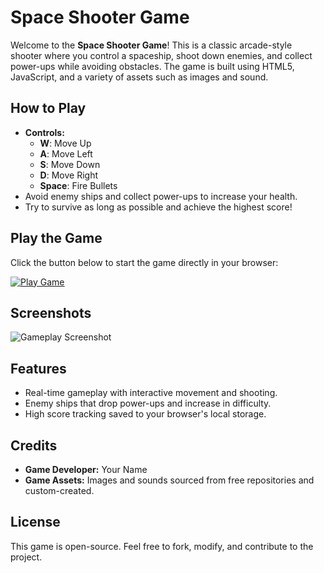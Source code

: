 # Space Shooter Game

Welcome to the **Space Shooter Game**! This is a classic arcade-style shooter where you control a spaceship, shoot down enemies, and collect power-ups while avoiding obstacles. The game is built using HTML5, JavaScript, and a variety of assets such as images and sound.

## How to Play

- **Controls:**
  - **W**: Move Up
  - **A**: Move Left
  - **S**: Move Down
  - **D**: Move Right
  - **Space**: Fire Bullets
- Avoid enemy ships and collect power-ups to increase your health.
- Try to survive as long as possible and achieve the highest score!

## Play the Game

Click the button below to start the game directly in your browser:

[![Play Game](https://img.shields.io/badge/Play%20Game-Click%20Here-brightgreen)](https://yourusername.github.io/space-shooter-game/)

## Screenshots

![Gameplay Screenshot](screenshot.png)

## Features

- Real-time gameplay with interactive movement and shooting.
- Enemy ships that drop power-ups and increase in difficulty.
- High score tracking saved to your browser's local storage.

## Credits

- **Game Developer:** Your Name
- **Game Assets:** Images and sounds sourced from free repositories and custom-created.

## License

This game is open-source. Feel free to fork, modify, and contribute to the project.

